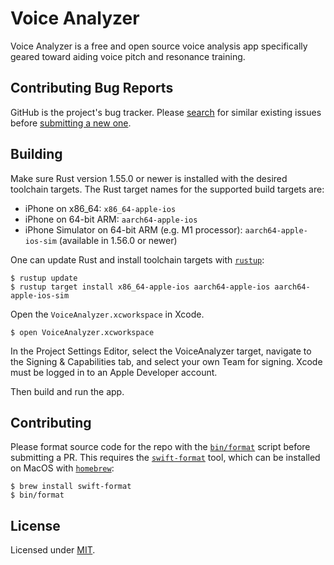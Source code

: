 # Voice Analyzer

Voice Analyzer is a free and open source voice analysis app specifically geared toward aiding voice pitch and resonance
training.

## Contributing Bug Reports

GitHub is the project's bug tracker. Please [search](https://github.com/voice-analyzer/voice-analyzer-ios/issues) for similar existing issues before [submitting a new one](https://github.com/voice-analyzer/voice-analyzer-ios/issues/new).

## Building

Make sure Rust version 1.55.0 or newer is installed with the desired toolchain targets. The Rust target names for the
supported build targets are:

* iPhone on x86_64: `x86_64-apple-ios`
* iPhone on 64-bit ARM: `aarch64-apple-ios`
* iPhone Simulator on 64-bit ARM (e.g. M1 processor): `aarch64-apple-ios-sim` (available in 1.56.0 or newer)

One can update Rust and install toolchain targets with [`rustup`](https://rustup.rs/):

```
$ rustup update
$ rustup target install x86_64-apple-ios aarch64-apple-ios aarch64-apple-ios-sim
```

Open the `VoiceAnalyzer.xcworkspace` in Xcode.

```
$ open VoiceAnalyzer.xcworkspace
```

In the Project Settings Editor, select the VoiceAnalyzer target, navigate to the Signing & Capabilities tab, and select your own Team for signing. Xcode must be logged in to an Apple Developer account.

Then build and run the app.

## Contributing

Please format source code for the repo with the [`bin/format`](bin/format) script before submitting a PR. This requires the [`swift-format`](https://github.com/apple/swift-format) tool, which can be installed on MacOS with [`homebrew`](https://brew.sh/):

```
$ brew install swift-format
$ bin/format
```

## License

Licensed under [MIT](https://opensource.org/licenses/MIT).
